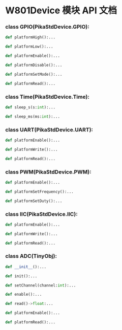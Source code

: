 # W801Device 模块 API 文档

### class GPIO(PikaStdDevice.GPIO):
``` python
def platformHigh():...
```

``` python
def platformLow():...
```

``` python
def platformEnable():...
```

``` python
def platformDisable():...
```

``` python
def platformSetMode():...
```

``` python
def platformRead():...
```

### class Time(PikaStdDevice.Time):
``` python
def sleep_s(s:int):...
```

``` python
def sleep_ms(ms:int):...
```

### class UART(PikaStdDevice.UART):
``` python
def platformEnable():...
```

``` python
def platformWrite():...
```

``` python
def platformRead():...
```

### class PWM(PikaStdDevice.PWM):
``` python
def platformEnable():...
```

``` python
def platformSetFrequency():...
```

``` python
def platformSetDuty():...
```

### class IIC(PikaStdDevice.IIC):
``` python
def platformEnable():...
```

``` python
def platformWrite():...
```

``` python
def platformRead():...
```

### class ADC(TinyObj):
``` python
def __init__():...
```

``` python
def init():...
```

``` python
def setChannel(channel:int):...
```

``` python
def enable():...
```

``` python
def read()->float:...
```

``` python
def platformEnable():...
```

``` python
def platformRead():...
```

